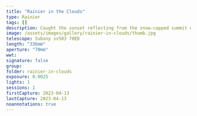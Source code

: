 ```yaml
---
title: "Rainier in the Clouds"
type: Rainier
tags: []
description: Caught the sunset reflecting from the snow-capped summit of Mt. Rainier as it emerged from a low cloud bank.
image: /assets/images/gallery/rainier-in-clouds/thumb.jpg
telescope: Svbony sv503 70ED
length: "336mm"
aperture: "70mm"
wwt: 
signature: false
group:
folder: rainier-in-clouds
exposure: 0.0025
lights: 1
sessions: 1 
firstCapture: 2023-04-13
lastCapture: 2023-04-13
noannotations: true
---
```

